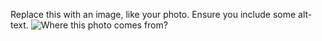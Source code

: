 Replace this with an image, like your photo. Ensure you include some alt-text.
![Where this photo comes from?](https://octodex.github.com/images/yaktocat.png)
